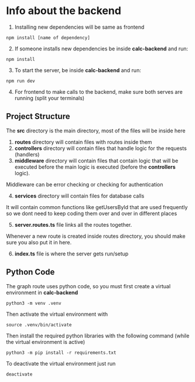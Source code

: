# Info about the backend

1. Installing new dependencies will be same as frontend
```
npm install [name of dependency]
```

2. If someone installs new dependencies be inside **calc-backend** and run:
```
npm install
```

3. To start the server, be inside **calc-backend** and run:
```
npm run dev
```

4. For frontend to make calls to the backend, make sure both serves are running (split your terminals)

## Project Structure

The **src** directory is the main directory, most of the files will be inside here
<br/>

1. **routes** directory will contain files with routes inside them
2. **controllers** directory will contain files that handle logic for the requests (handlers)
3. **middleware** directory will contain files that contain logic that will be executed before the main logic is executed (before the **controllers** logic).

Middleware can be error checking or checking for authentication

4. **services** directory will contain files for database calls

It will contain common functions like getUsersById that are used frequently so we dont need to keep coding them over and over in different places

5. **server.routes.ts** file links all the routes together.

Whenever a new route is created inside routes directory, you should make sure you also put it in here.

6. **index.ts** file is where the server gets run/setup

## Python Code
The graph route uses python code, so you must first create a virtual environment in **calc-backend**

```
python3 -m venv .venv
```

Then activate the virtual environment with 
```
source .venv/bin/activate
```

Then install the required python libraries with the following command (while the virtual environment is active)

```
python3 -m pip install -r requirements.txt
```

To deactivate the virtual environment just run
```
deactivate
```
